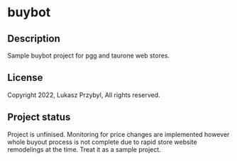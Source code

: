 # buybot

## Description
Sample buybot project for pgg and taurone web stores.

## License
Copyright 2022, Lukasz Przybyl, All rights reserved.

## Project status
Project is unfinised. Monitoring for price changes are implemented however whole buyout process is not complete due to rapid store website remodelings at the time. Treat it as a sample project.

